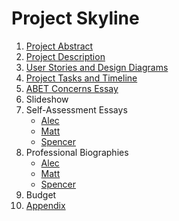 # Project Skyline

1. [Project Abstract](https://github.com/dangelspencer/skyline/wiki/Project-Abstract) 
2. [Project Description](https://github.com/dangelspencer/skyline/wiki/Project-Description)
3. [User Stories and Design Diagrams](https://github.com/dangelspencer/skyline/wiki/User-Stories-and-Design-Diagrams)
4. [Project Tasks and Timeline](https://github.com/dangelspencer/skyline/wiki/Task-List-and-Timeline)
5. [ABET Concerns Essay](https://github.com/dangelspencer/skyline/wiki/ABET-Concerns)
6. Slideshow
7. Self-Assessment Essays
    * [Alec](https://github.com/dangelspencer/skyline/wiki/Self-Assessment-Essay:-Alec)
    * [Matt](https://github.com/dangelspencer/skyline/wiki/Self-Assessment-Essay:-Matt)
    * [Spencer](https://github.com/dangelspencer/skyline/wiki/Self-Assessment-Essay:-Spencer)
8. Professional Biographies
    * [Alec](https://github.com/dangelspencer/skyline/wiki/Professional-Biography:-Alec)
    * [Matt](https://github.com/dangelspencer/skyline/wiki/Professional-Biography:-Matt)
    * [Spencer](https://github.com/dangelspencer/skyline/wiki/Professional-Biography:-Spencer)
9. Budget
10. [Appendix](https://github.com/dangelspencer/skyline/wiki/Appendix)
